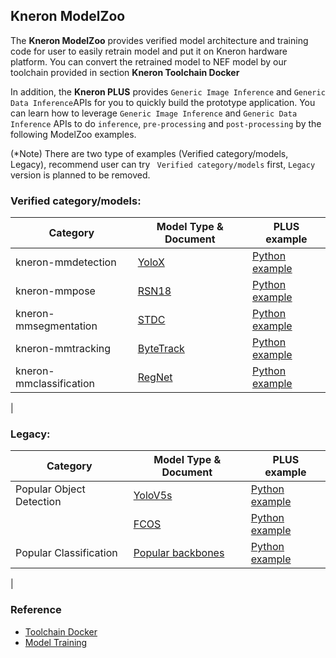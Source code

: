 ## Kneron ModelZoo

The **Kneron ModelZoo** provides verified model architecture and training code for user to easily retrain model and put it on Kneron hardware platform. You can convert the retrained model to NEF model by our toolchain provided in section **Kneron Toolchain Docker**

In addition, the  **Kneron PLUS** provides `Generic Image Inference`  and `Generic Data Inference`APIs for you to quickly build the prototype application. You can learn how to leverage `Generic Image Inference` and `Generic Data Inference` APIs to do `inference`, `pre-processing` and `post-processing` by the following ModelZoo examples.

(*Note) There are two type of examples (Verified category/models, Legacy), recommend user can try ` Verified category/models` first,  `Legacy` version is planned to be removed.

### Verified category/models:
|  Category |  Model Type & Document |  PLUS example  | 
|---|---|---|
|  kneron-mmdetection  |  [YoloX](../../model_training/OpenMMLab/YoloX.md) |  [Python example](./chapter/YoloX.md) |  
|  kneron-mmpose | [RSN18](../../model_training/OpenMMLab/RSN18.md)   |  [Python example](./chapter/RSN18.md) |
|  kneron-mmsegmentation  | [STDC](../../model_training/OpenMMLab/STDC.md)  |  [Python example](./chapter/STDC.md) |
|  kneron-mmtracking  | [ByteTrack](../../model_training/OpenMMLab/ByteTrack.md)  |  [Python example](./chapter/ByteTrack.md) |
|  kneron-mmclassification | [RegNet](../../model_training/OpenMMLab/RegNet.md)  |  [Python example](./chapter/RegNet.md) |
|

### Legacy:

|  Category |  Model Type & Document |  PLUS example  | 
|---|---|---|
|  Popular Object  Detection|  [YoloV5s](../../model_training/object_detection_yolov5.md) | [Python example](./chapter/kn-model-zoo_generic_inference_post_yolov5.md)   |
|   | [FCOS](../../model_training/object_detection_fcos.md)  |  [Python example](./chapter/kn-model-zoo_generic_inference_post_fcos.md)  |
| Popular Classification  | [Popular backbones](../../model_training/classification.md)  | [Python example](./chapter/kn-model-zoo_generic_inference_classification.md)   |
|

### Reference

- [Toolchain Docker](https://doc.kneron.com/docs/#toolchain/manual_1_overview/)
- [Model Training](https://doc.kneron.com/docs/#model_training/)
